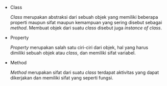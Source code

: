 <ul>
    <li>Class </br>
    <p><i>Class</i> merupakan abstraksi dari sebuah objek yang memiliki beberapa properti maupun sifat maupun kemampuan yang sering disebut sebagai <i>method</i>. Membuat objek dari suatu <i>class</i> disebut juga <i>instance of class</i>.</p>
    <li>Property </br>
    <p><i>Property</i> merupakan salah satu ciri-ciri dari objek, hal yang harus dimiliki sebuah objek atau <i>class</i>, dan memiliki sifat variabel.</p>
    <li>Method </br>
    <p><i>Method</i> merupakan sifat dari suatu <i>class</i> terdapat aktivitas yang dapat dikerjakan dan memiliki sifat yang seperti fungsi.</p>
</ul>